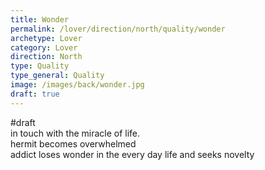 ```yaml
---
title: Wonder
permalink: /lover/direction/north/quality/wonder
archetype: Lover
category: Lover
direction: North
type: Quality
type_general: Quality
image: /images/back/wonder.jpg
draft: true
---
```

#draft   
in touch with the miracle of life.   
hermit becomes overwhelmed  
addict loses wonder in the every day life and seeks novelty
